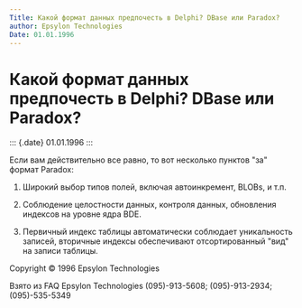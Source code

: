 ```yaml
---
Title: Какой формат данных предпочесть в Delphi? DBase или Paradox?
author: Epsylon Technologies
Date: 01.01.1996
---
```



Какой формат данных предпочесть в Delphi? DBase или Paradox?
============================================================

::: {.date}
01.01.1996
:::

Если вам действительно все равно, то вот несколько пунктов "за" формат
Paradox:

1. Широкий выбор типов полей, включая автоинкремент, BLOBs, и т.п.

2. Соблюдение целостности данных, контроля данных, обновления индексов
на уровне ядра BDE.

3. Первичный индекс таблицы автоматически соблюдает уникальность
записей, вторичные индексы обеспечивают отсортированный "вид" на
записи таблицы.

Copyright © 1996 Epsylon Technologies

Взято из FAQ Epsylon Technologies (095)-913-5608; (095)-913-2934;
(095)-535-5349
